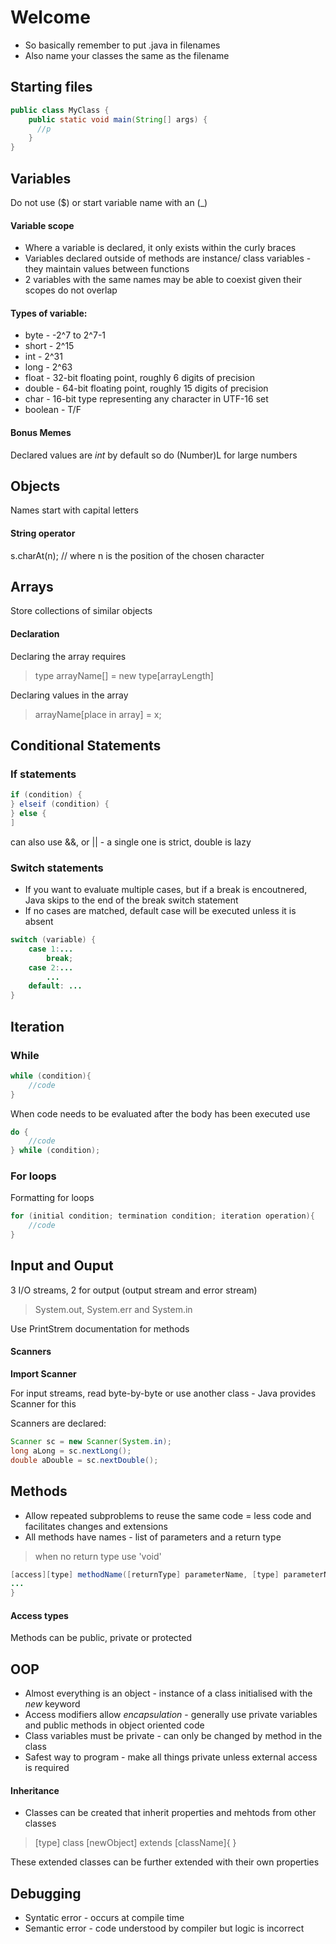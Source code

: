 # Welcome 

- So basically remember to put .java in filenames
- Also name your classes the same as the filename

## Starting files

```java
public class MyClass {
    public static void main(String[] args) {
      //p    
    }
}
```

## Variables

Do not use ($) or start variable name with an (_) 

#### Variable scope

- Where a variable is declared, it only exists within the curly braces
- Variables declared outside of methods are instance/ class variables - they maintain values between functions
- 2 variables with the same names may be able to coexist given their scopes do not overlap

#### Types of variable:
- byte - -2^7 to 2^7-1
- short - 2^15
- int - 2^31
- long - 2^63
- float - 32-bit floating point, roughly 6 digits of precision
- double - 64-bit floating point, roughly 15 digits of precision
- char - 16-bit type representing any character in UTF-16 set
- boolean - T/F

#### Bonus Memes 
 
Declared values are *int* by default so do (Number)L for large numbers

## Objects

Names start with capital letters 

#### String operator 

s.charAt(n); // where n is the position of the chosen character

## Arrays

Store collections of similar objects

#### Declaration

Declaring the array requires 

> type arrayName[] = new type[arrayLength]

Declaring values in the array 

> arrayName[place in array] = x;

## Conditional Statements

### If statements

```java
if (condition) {
} elseif (condition) {
} else {
]
```

can also use &&, or || - a single one is strict, double is lazy

### Switch statements

- If you want to evaluate multiple cases, but if a break is encoutnered, Java skips to the end of the break switch statement
- If no cases are matched, default case will be executed unless it is absent
```java
switch (variable) {
    case 1:...
        break;
    case 2:...
        ...
    default: ...      
}
```

## Iteration

### While 

```java
while (condition){
    //code
}
```

When code needs to be evaluated after the body has been executed use

```java
do {
    //code
} while (condition);
```

### For loops 

Formatting for loops

```java
for (initial condition; termination condition; iteration operation){
    //code 
}
```

## Input and Ouput

3 I/O streams, 2 for output (output stream and error stream) 

> System.out, System.err and System.in

Use PrintStrem documentation for methods

#### Scanners

**Import Scanner**

For input streams, read byte-by-byte or use another class - Java provides Scanner for this

Scanners are declared:
```java
Scanner sc = new Scanner(System.in);
long aLong = sc.nextLong();
double aDouble = sc.nextDouble();
```

## Methods

- Allow repeated subproblems to reuse the same code = less code and facilitates changes and extensions 
- All methods have names - list of parameters and a return type

> when no return type use 'void'

```java
[access][type] methodName([returnType] parameterName, [type] parameterName,...){
...
}
```

#### Access types

Methods can be public, private or protected

## OOP

- Almost everything is an object - instance of a class initialised with the *new* keyword 
- Access modifiers allow *encapsulation* - generally use private variables and public methods in object oriented code
- Class variables must be private - can only be changed by method in the class
- Safest way to program - make all things private unless external access is required

#### Inheritance

- Classes can be created that inherit properties and mehtods from other classes
> [type] class [newObject] extends [className]{
> }

These extended classes can be further extended with their own properties

## Debugging 

- Syntatic error - occurs at compile time 
- Semantic error - code understood by compiler but logic is incorrect 





